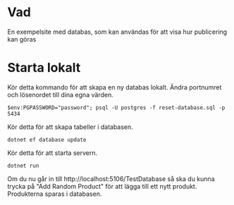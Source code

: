 # Vad

En exempelsite med databas, som kan användas för att visa hur publicering kan göras

# Starta lokalt

Kör detta kommando för att skapa en ny databas lokalt. Ändra portnumret och lösenordet till dina egna värden.

    $env:PGPASSWORD="password"; psql -U postgres -f reset-database.sql -p 5434

Kör detta för att skapa tabeller i databasen.

    dotnet ef database update

Kör detta för att starta servern.

    dotnet run

Om du nu går in till http://localhost:5106/TestDatabase så ska du kunna trycka på "Add Random Product" för att lägga till ett nytt produkt. Produkterna sparas i databasen.

